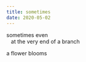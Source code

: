 ```yaml
---
title: sometimes
date: 2020-05-02
---
```


sometimes even  
&nbsp;&nbsp;&nbsp;at the very end of a branch    

a flower blooms  